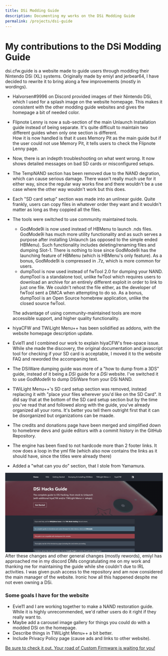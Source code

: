 ```yaml
---
title: DSi Modding Guide
description: Documenting my works on the DSi Modding Guide
permalink: /projects/dsi-guide
---
```

# My contributions to the DSi Modding Guide
dsi.cfw.guide is a website made to guide users through modding their Nintendo DSi (XL) systems. Originally made by emiyl and jerbear64, I have decided to rewrite it to bring along a few improvements (mostly in wordings).

- Halvorsen#9996 on Discord provided images of their Nintendo DSi, which I used for a splash image on the website homepage. This makes it consistent with the other modding guide websites and gives the homepage a bit of needed color.
- Flipnote Lenny is now a sub-section of the main Unlaunch Installation guide instead of being separate. It's quite difficult to maintain two different guides when only one section is different.<br>
How it is now handled is that it uses Memory Pit as the main guide but if the user could not use Memory Pit, it tells users to check the Flipnote Lenny page.
- Now, there is an indepth troubleshooting on what went wrong. It now shows detailed messages on bad SD cards or misconfigured setups.
- The TempNAND section has been removed due to the NAND degration, which can cause serious damage. There wasn't really much use for it either way, since the regular way works fine and there wouldn't be a use case where the other way wouldn't work but this does.
- Each "SD card setup" section was made into an unlinear guide. Quite frankly, users can copy files in whatever order they want and it wouldn't matter as long as they coppied all the files.
- The tools were switched to use community maintained tools.
	- GodMode9i is now used instead of HBMenu to launch .nds files. GodMode9i has much more utility functionality and as such serves a purpose after installing Unlaunch (as opposed to the simple ended HBMenu). Such functionality includes deleting/renaming files and dumping Slot-1. There is nothing to lose since GodMode9i has the launching feature of HBMenu (which is HBMenu's only feature). As a bonus, GodMode9i is compressed in .7z, which is more common for users.
	- dumpTool is now used instead of fwTool 2.0 for dumping your NAND. dumpTool is a standalone tool, unlike fwTool which requires users to download an archive for an entirely different exploit in order to link to just one file. We couldn't rehost the file either, as the developer of fwTool sent a DMCA when attempting to do so. As a bonus, dumpTool is an Open Source homebrew application, unlike the closed source fwTool.

	The advantage of using community-maintained tools are more accessible support, and higher quality functionality. 
- hiyaCFW and TWiLight Menu++ has been solidified as addons, with the website homepage description update.
- Evie11 and I combined our work to explain hiyaCFW's free-space issue. While she made the discovery, the original documentation and javascript tool for checking if your SD card is acceptable, I moved it to the website FAQ and reworded the accompaning text.
- The DSiWare dumping guide was more of a "how to dump from a 3DS" guide, instead of it being a *DSi* guide for a *DSi* website. I've switched it to use GodMode9i to dump DSiWare from your DSi NAND.
- TWiLight Menu++'s SD card setup section was removed, instead replacing it with "place your files wherever you'd like on the SD Card". It did say that at the bottom of the SD card setup section but by the time you've read that and followed along with the guide, you've already organized all your roms. It's better you tell them outright first that it can be disorganized but organizations can be maade.
- The credits and donations page have been merged and simplified down to homebrew devs and guide editors with a commit history in the GitHub Repository.
- The engine has been fixed to not hardcode more than 2 footer links. It now does a loop in the yml file (which also now contains the links as it should have, since the titles were already there)
- Added a "what can you do" section, that I stole from Yamamura.

<!-- You can't put markdown inside a div, so I'm leaving this as HTML -->
<div class="mb-2 d-flex align-top">
	<img class="rounded mw-25 mr-2" src="/assets/images/projects/dsi-guide.png" alt="DSi Guide">
	<span>After these changes and other general changes (mostly rewords), emiyl has approached me in my discord DMs congratulating me on my work and thanking me for maintaining the guide while she couldn't due to IRL activities. I was given push access to the repository and am now considered the main manager of the website. Ironic how all this happened despite me not even owning a DSi.</span>
</div>

### Some goals I have for the website
- Evie11 and I are working together to make a NAND restoration guide. While it is highly unrecommended, we'd rather users do it right if they really want to.
- Maybe add a carousel image gallery for things you could do with a modded DSi on the homepage.
- Describe things in TWiLight Menu++ a bit better.
- Include Privacy Policy page (cause ads and links to other website).

[Be sure to check it out. Your road of Custom Firmware is waiting for you!](https://dsi.cfw.guide)
